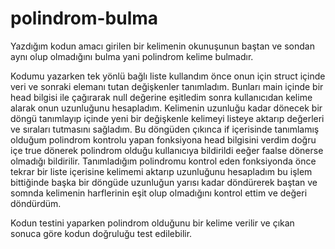 # polindrom-bulma
Yazdığım kodun amacı girilen bir kelimenin  okunuşunun baştan ve sondan  aynı olup olmadığını bulma yani polindrom kelime bulmadır.

Kodumu yazarken tek yönlü bağlı liste kullandım önce onun için struct içinde  veri ve sonraki elemanı tutan değişkenler tanımladım. Bunları main içinde bir head bilgisi ile çağırarak null değerine eşitledim sonra kullanıcıdan kelime alarak onun uzunluğunu hesapladım. Kelimenin uzunluğu kadar dönecek bir döngü tanımlayıp içinde yeni bir değişkenle kelimeyi listeye aktarıp değerleri ve sıraları tutmasını  sağladım. Bu döngüden çıkınca if içerisinde tanımlamış olduğum polindrom kontrolu yapan fonksiyona head bilgisini verdim doğru içe true dönerek polindrom olduğu kullanıcıya bildirildi eeğer faalse dönerse olmadığı bildirilir. Tanımladığım polindromu kontrol eden fonksiyonda önce  tekrar bir liste içerisine kelimemi aktarıp uzunluğunu hesapladım  bu işlem bittiğinde başka bir döngüde uzunluğun yarısı kadar döndürerek baştan ve somnda kelimenin harflerinin eşit olup olmadığını kontrol ettim ve değeri döndürdüm.

Kodun testini yaparken polindrom olduğunu bir kelime verilir ve çıkan sonuca göre kodun doğruluğu test edilebilir.
